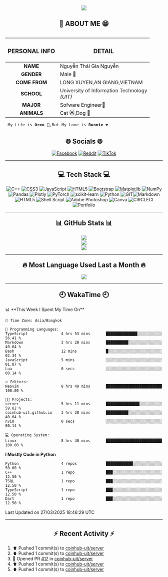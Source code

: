 <div>
<center>
<h1 align="center">
    <img src="https://readme-typing-svg.herokuapp.com/?font=Righteous&size=35&center=true&vCenter=true&width=500&height=70&duration=4000&lines=Hi+There!+👋;+I'm+NTG+Nguyen!;" />
</h1>
<h2 align="center"> 💬 ABOUT ME 😁</h2>

<table align="left">
	<thead>
		<tr>
			<th align="center"><h3><strong>PERSONAL INFO</strong></h3></th>
			<th align="center"><h3><strong>DETAIL</strong></h3></th>
		</tr>
	</thead>
	<tbody>
		<tr>
			<td align="center"><strong>NAME</strong></td>
			<td>Nguyễn Thái Gia Nguyễn</td>
		</tr>
		<tr>
			<td align="center"><strong>GENDER</strong></td>
			<td>Male 👨</td>
		</tr>
		<tr>
			<td align="center"><strong>COME FROM</strong></td>
			<td>LONG XUYEN,AN GIANG,VIETNAM</td>
		</tr>
		<tr>
			<td align="center"><strong>SCHOOL</strong></td>
			<td>University of Information Technology<br><em>(UIT)</em></td>
		</tr>
		<tr>
			<td align="center"><strong>MAJOR</strong></td>
			<td>Sofware Engineer🔬</td>
		</tr>
		<tr>
			<td align="center"><strong>ANIMALS</strong></td>
			<td>Cat 😻,Dog 🐶</td>
		</tr>
	</tbody>
	<tfoot>
		<tr>
			<td colspan="2">
				<pre>My Life is <strong>Oreo</strong> 🍪,But My Love is <strong>Bunnie</strong> ❤</pre>
			</td>
		</tr>
	</tfoot>
</table>
<div align="right">
<hr>

<h2 align = "center">🌐 Socials 🌐</h2>
<div align="center" >
  
[![Facebook](https://img.shields.io/badge/Facebook-%231877F2.svg?logo=Facebook&logoColor=white)](https://www.facebook.com/profile.php?id=100079383431636) 
[![Reddit](https://img.shields.io/badge/Reddit-%23FF4500.svg?logo=Reddit&logoColor=white)](https://reddit.com/user/NTGNguyen) 
[![TikTok](https://img.shields.io/badge/TikTok-%23000000.svg?logo=TikTok&logoColor=white)](https://tiktok.com/@NTGNguyen) 

</div>

<hr>

<h2 align = "center"> 💻 Tech Stack  💻</h2> 
<div align="center">
  
![C++](https://img.shields.io/badge/c++-%2300599C.svg?style=for-the-badge&logo=c%2B%2B&logoColor=white) ![CSS3](https://img.shields.io/badge/css3-%231572B6.svg?style=for-the-badge&logo=css3&logoColor=white) ![JavaScript](https://img.shields.io/badge/javascript-%23323330.svg?style=for-the-badge&logo=javascript&logoColor=%23F7DF1E) ![HTML5](https://img.shields.io/badge/html5-%23E34F26.svg?style=for-the-badge&logo=html5&logoColor=white) ![Bootstrap](https://img.shields.io/badge/bootstrap-%238511FA.svg?style=for-the-badge&logo=bootstrap&logoColor=white) ![Matplotlib](https://img.shields.io/badge/Matplotlib-%23ffffff.svg?style=for-the-badge&logo=Matplotlib&logoColor=black) ![NumPy](https://img.shields.io/badge/numpy-%23013243.svg?style=for-the-badge&logo=numpy&logoColor=white) ![Pandas](https://img.shields.io/badge/pandas-%23150458.svg?style=for-the-badge&logo=pandas&logoColor=white) ![Plotly](https://img.shields.io/badge/Plotly-%233F4F75.svg?style=for-the-badge&logo=plotly&logoColor=white) ![PyTorch](https://img.shields.io/badge/PyTorch-%23EE4C2C.svg?style=for-the-badge&logo=PyTorch&logoColor=white) ![scikit-learn](https://img.shields.io/badge/scikit--learn-%23F7931E.svg?style=for-the-badge&logo=scikit-learn&logoColor=white) ![Python](https://img.shields.io/badge/python-3670A0?style=for-the-badge&logo=python&logoColor=ffdd54) ![GIT](https://img.shields.io/badge/Git-fc6d26?style=for-the-badge&logo=git&logoColor=white)![Markdown](https://img.shields.io/badge/markdown-%23000000.svg?style=for-the-badge&logo=markdown&logoColor=white) ![HTML5](https://img.shields.io/badge/html5-%23E34F26.svg?style=for-the-badge&logo=html5&logoColor=white) ![Shell Script](https://img.shields.io/badge/shell_script-%23121011.svg?style=for-the-badge&logo=gnu-bash&logoColor=white) ![Adobe Photoshop](https://img.shields.io/badge/adobe%20photoshop-%2331A8FF.svg?style=for-the-badge&logo=adobe%20photoshop&logoColor=white) ![Canva](https://img.shields.io/badge/Canva-%2300C4CC.svg?style=for-the-badge&logo=Canva&logoColor=white) ![CIRCLECI](https://img.shields.io/badge/CIRCLECI-02303A.svg?style=for-the-badge&logo=CIRCLECI&logoColor=white&color=%23343434) ![Portfolio](https://img.shields.io/badge/Portfolio-%23000000.svg?style=for-the-badge&logo=firefox&logoColor=#FF7139)


</div>
</div>

</div>

<hr>










<h2 align = "center" style="margin-top:20px ">📊 GitHub Stats 📊</h2> 
<div align="center">
  
![](https://github-readme-stats.vercel.app/api?username=NTGNguyen&theme=highcontrast&hide_border=false&include_all_commits=true&count_private=true)<br/>
![](https://github-readme-streak-stats.herokuapp.com/?user=NTGNguyen&theme=highcontrast&hide_border=false)<br/>
![](https://github-readme-stats.vercel.app/api/top-langs/?username=NTGNguyen&theme=highcontrast&hide_border=false&include_all_commits=true&count_private=true&layout=compact&exclude_repo=IT004-CS115-UIT)


</div>
<hr>
<div align = "center">
<h2 align = "center" style="margin-top:20px ">🔥 Most Language Used Last a Month 🔥</h2> 
<a href="https://wakatime.com"><img src="https://wakatime.com/share/@NTGNGuyen/239ef663-ee97-48ea-a118-c40862c09ac2.png" /></a>
</div>
<hr>
<h2 align = "center" style="margin-top:20px ">🕘 WakaTime 🕘</h2> 
<!--START_SECTION:waka-->
📊 **This Week I Spent My Time On** 

```text
🕑︎ Time Zone: Asia/Bangkok

💬 Programming Languages: 
TypeScript               4 hrs 53 mins       ██████████████░░░░░░░░░░░   56.41 % 
Markdown                 3 hrs 28 mins       ██████████░░░░░░░░░░░░░░░   40.04 % 
Bash                     12 mins             █░░░░░░░░░░░░░░░░░░░░░░░░   02.34 % 
JavaScript               5 mins              ░░░░░░░░░░░░░░░░░░░░░░░░░   01.07 % 
Lua                      0 secs              ░░░░░░░░░░░░░░░░░░░░░░░░░   00.14 % 

🔥 Editors: 
Neovim                   8 hrs 40 mins       █████████████████████████   100.00 % 

🐱‍💻 Projects: 
server                   5 hrs 11 mins       ███████████████░░░░░░░░░░   59.82 % 
coinhub-uit.github.io    3 hrs 28 mins       ██████████░░░░░░░░░░░░░░░   40.04 % 
nvim                     0 secs              ░░░░░░░░░░░░░░░░░░░░░░░░░   00.14 % 

💻 Operating System: 
Linux                    8 hrs 40 mins       █████████████████████████   100.00 % 
```

**I Mostly Code in Python** 

```text
Python                   4 repos             ████████████░░░░░░░░░░░░░   50.00 % 
C++                      1 repo              ███░░░░░░░░░░░░░░░░░░░░░░   12.50 % 
TSQL                     1 repo              ███░░░░░░░░░░░░░░░░░░░░░░   12.50 % 
TypeScript               1 repo              ███░░░░░░░░░░░░░░░░░░░░░░   12.50 % 
Dart                     1 repo              ███░░░░░░░░░░░░░░░░░░░░░░   12.50 % 
```




 Last Updated on 27/03/2025 18:46:29 UTC
<!--END_SECTION:waka-->
<hr>
<h2 align="center"> ⚡ Recent Activity ⚡</h2>

<!--RECENT_ACTIVITY:start-->
1. ⬆️ Pushed 1 commit(s) to [coinhub-uit/server](https://github.com/coinhub-uit/server)<br>
2. ⬆️ Pushed 1 commit(s) to [coinhub-uit/server](https://github.com/coinhub-uit/server)<br>
3. 💪 Opened PR [#17](https://github.com/coinhub-uit/server/pull/17) in [coinhub-uit/server](https://github.com/coinhub-uit/server)<br>
4. ⬆️ Pushed 1 commit(s) to [coinhub-uit/server](https://github.com/coinhub-uit/server)<br>
5. ⬆️ Pushed 1 commit(s) to [coinhub-uit/server](https://github.com/coinhub-uit/server)<br>
<!--RECENT_ACTIVITY:end-->

 




<!-- Proudly created with GPRM ( https://gprm.itsvg.in ) -->
</center>
